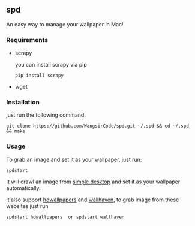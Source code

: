 ## spd
An easy way to manage your wallpaper in Mac!


### Requirements 
- scrapy

    you can install scrapy via pip

    ```
    pip install scrapy
    ```

- wget

### Installation
just run the following command.

```
git clone https://github.com/WangsirCode/spd.git ~/.spd && cd ~/.spd && make
```

### Usage
To grab an image and set it as your wallpaper, just run:

```
spdstart
```
It will crawl an image from [simple desktop](http://simpledesktops.com/) and set it as your wallpaper automatically.

it also support [hdwallpapers](https://www.hdwallpapers.in) and [wallhaven](https://alpha.wallhaven.cc), to grab image from these websites just run

```
spdstart hdwallpapers  or spdstart wallhaven
```




